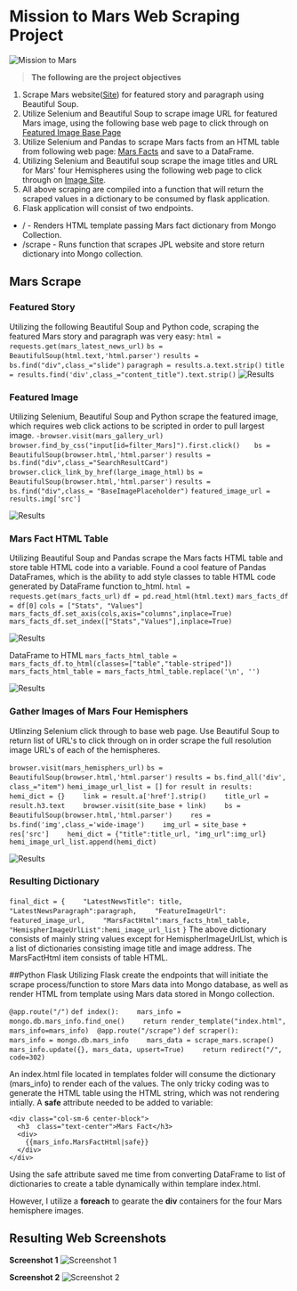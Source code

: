# Mission to Mars Web Scraping Project

![Mission to Mars](Images/mission_to_mars.png)

>**The following are the project objectives**
1. Scrape Mars website([Site](https://mars.nasa.gov/news/?page=0&per_page=40&order=publish_date+desc%2Ccreated_at+desc&search=&category=19%2C165%2C184%2C204&blank_scope=Latest)) for featured story and paragraph using Beautiful Soup.
2. Utilize Selenium and Beautiful Soup to scrape image URL for featured Mars image, using the following base web page to click through on [Featured Image Base Page](https://www.jpl.nasa.gov/images?search=)
3. Utilize Selenium and Pandas to scrape Mars facts from an HTML table from following web page: [Mars Facts](https://space-facts.com/mars/) and save to a DataFrame.
4. Utilizing Selenium and Beautiful soup scrape the image titles and URL for Mars' four Hemispheres using the following web page to click through on [Image Site](https://astrogeology.usgs.gov/search/results?q=hemisphere+enhanced).
5. All above scraping are compiled into a function that will return the scraped values in a dictionary to be consumed by flask application.
6. Flask application will consist of two endpoints.
 - / - Renders HTML template passing Mars fact dictionary from Mongo Collection.
 - /scrape - Runs function that scrapes JPL website and store return dictionary into Mongo collection.

## Mars Scrape

### Featured Story
Utilizing the following Beautiful Soup and Python code, scraping the featured Mars story and paragraph was very easy:
`html = requests.get(mars_latest_news_url)`
`bs = BeautifulSoup(html.text,'html.parser')`
`results = bs.find("div",class_="slide")`
`paragraph = results.a.text.strip()`
`title = results.find('div',class_="content_title").text.strip()`
![Results](Images/feature_story.png)

### Featured Image
Utilizing Selenium, Beautiful Soup and Python scrape the featured image, which requires web click actions to be scripted in order to pull largest image.
`-browser.visit(mars_gallery_url)`
`browser.find_by_css("input[id=filter_Mars]").first.click()   `
`bs = BeautifulSoup(browser.html,'html.parser')`
`results = bs.find("div",class_="SearchResultCard")`
`browser.click_link_by_href(large_image_html)`
`bs = BeautifulSoup(browser.html,'html.parser')`
`results = bs.find("div",class_= "BaseImagePlaceholder")`
`featured_image_url = results.img['src']`

![Results](Images/featured_image.png)

### Mars Fact HTML Table 
Utilizing Beautiful Soup and Pandas scrape the Mars facts HTML table and store table HTML code into a variable. Found a cool feature of Pandas DataFrames, which is the ability to add style classes to table HTML code generated by DataFrame function to_html.
`html = requests.get(mars_facts_url)`
`df = pd.read_html(html.text)`
`mars_facts_df = df[0]`
`cols = ["Stats", "Values"]`
`mars_facts_df.set_axis(cols,axis="columns",inplace=True)`
`mars_facts_df.set_index(["Stats","Values"],inplace=True)`

![Results](Images/DF_output.PNG)

DataFrame to HTML
`mars_facts_html_table = mars_facts_df.to_html(classes=["table","table-striped"])`
`mars_facts_html_table = mars_facts_html_table.replace('\n', '')`

![Results](Images/df_html.PNG)

### Gather Images of Mars Four Hemisphers
Utlinzing Selenium click through to base web page.  Use Beautiful Soup to return list of URL's to click through on in order scrape the full resolution image URL's of each of the hemispheres.

`browser.visit(mars_hemisphers_url)`
`bs = BeautifulSoup(browser.html,'html.parser')`
`results = bs.find_all('div', class_="item")`
`hemi_image_url_list = []`
`for result in results:`
`    hemi_dict = {}`
`    link = result.a['href'].strip()`
`    title_url = result.h3.text`
`    browser.visit(site_base + link)`
`    bs = BeautifulSoup(browser.html,'html.parser')`
`    res = bs.find('img',class_='wide-image')`
`    img_url = site_base + res['src']`
`    hemi_dict = {"title":title_url, "img_url":img_url}`
`    hemi_image_url_list.append(hemi_dict)`

![Results](Images/dict_url_output.PNG)

### Resulting Dictionary
`final_dict = {`
`    "LatestNewsTitle": title,`
`    "LatestNewsParagraph":paragraph,`
`    "FeatureImageUrl": featured_image_url,`
`    "MarsFactHtml":mars_facts_html_table,`
`    "HemispherImageUrlList":hemi_image_url_list`
`}`
The above dictionary consists of mainly string values except for HemispherImageUrlLIst, which is a list of dictionaries consisting image title and image address.  The MarsFactHtml item consists of table HTML.

##Python Flask
Utilizing Flask create the endpoints that will initiate the scrape process/function to store Mars data into Mongo database, as well as render HTML from template using Mars data stored in Mongo collection.




`@app.route("/")`
`def index():`
`    mars_info = mongo.db.mars_info.find_one()`
`    return render_template("index.html", mars_info=mars_info)`
`
`
`@app.route("/scrape")`
`def scraper():`
`    mars_info = mongo.db.mars_info`
`    mars_data = scrape_mars.scrape()`
`    mars_info.update({}, mars_data, upsert=True)`
`    return redirect("/", code=302)`

An index.html file located in templates folder will consume the dictionary (mars_info) to render each of the values.  The only tricky coding was to generate the HTML table using the HTML string, which was not rendering intially.  A **safe** attribute needed to be added to variable:

    <div class="col-sm-6 center-block">
      <h3  class="text-center">Mars Fact</h3>
      <div>
        {{mars_info.MarsFactHtml|safe}}
      </div>        
    </div>

Using the safe attribute saved me time from converting DataFrame to list of dictionaries to create a table dynamically within templare index.html.

However, I utilize a **foreach** to gearate the **div** containers for the four Mars hemisphere images.

## Resulting Web Screenshots

**Screenshot 1**
![Screenshot 1](Images/final_screenshot1.PNG)

**Screenshot 2**
![Screenshot 2](Images/final_screenshot2.PNG)